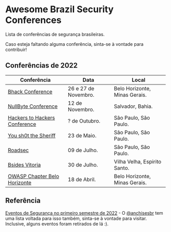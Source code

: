 # Awesome Brazil Security Conferences 

 Lista de conferências de segurança brasileiras.

Caso esteja faltando alguma conferência, sinta-se à vontade para contribuir!

## Conferências de 2022

| Conferência | Data | Local | 
| ----------- | ----------- | ----------- |
| [Bhack Conference](https://bhack.com.br/) | 26 e 27 de Novembro. | Belo Horizonte, Minas Gerais. |
| [NullByte Conference](https://www.nullbyte-con.org/) | 12 de Novembro. | Salvador, Bahia. |
| [Hackers to Hackers Conference](https://www.h2hc.com.br/h2hc/pt/) | ? de Outubro. | São Paulo, São Paulo. |
| [You sh0t the Sheriff](https://www.ysts.org/) | 23 de Maio. | São Paulo, São Paulo. |
| [Roadsec](https://www.roadsec.com.br/) | 09 de Julho. | São Paulo, São Paulo. |
| [Bsides Vitoria](https://bit.ly/cfpbsidesvitoria2022) | 30 de Julho. | Vilha Velha, Espirito Santo. |
| [OWASP Chapter Belo Horizonte](https://www.meetup.com/pt-BR/OWASP-Belo-Horizonte-Chapter/events/285130768/) | 18 de Abril. | Belo Horizonte, Minas Gerais. |
## Referência

[Eventos de Segurança no primeiro semestre de 2022](https://anchisesbr.blogspot.com/2022/02/seguranca-eventos-de-seguranca-no.html) - O [@anchisesbr](https://twitter.com/anchisesbr) tem uma lista voltada para isso também, sinta-se à vontade para visitar. Inclusive, alguns eventos foram retirados de lá :).
